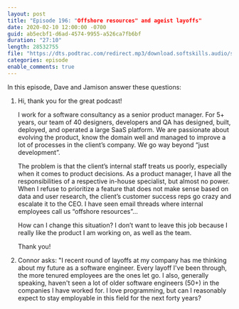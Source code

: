 ```yaml
---
layout: post
title: "Episode 196: "Offshore resources" and ageist layoffs"
date: 2020-02-10 12:00:00 -0700
guid: ab5ecbf1-d6ad-4574-9955-a526ca7fb6bf
duration: "27:10"
length: 28532755
file: "https://dts.podtrac.com/redirect.mp3/download.softskills.audio/sse-196.mp3"
categories: episode
enable_comments: true
---
```


In this episode, Dave and Jamison answer these questions:

1. Hi, thank you for the great podcast!
   
   I work for a software consultancy as a senior product manager. For 5+ years, our team of 40 designers, developers and QA has designed, built, deployed, and operated a large SaaS platform. We are passionate about evolving the product, know the domain well and managed to improve a lot of processes in the client’s company. We go way beyond “just development”.
   
   The problem is that the client’s internal staff treats us poorly, especially when it comes to product decisions. As a product manager, I have all the responsibilities of a respective in-house specialist, but almost no power. When I refuse to prioritize a feature that does not make sense based on data and user research, the client’s customer success reps go crazy and escalate it to the CEO. I have seen email threads where internal employees call us “offshore resources”...
   
   How can I change this situation? I don’t want to leave this job because I really like the product I am working on, as well as the team.
   
   Thank you!


2. Connor asks: "I recent round of layoffs at my company has me thinking about my future as a software engineer. Every layoff I've been through, the more tenured employees are the ones let go. I also, generally speaking, haven't seen a lot of older software engineers (50+) in the companies I have worked for. I love programming, but can I reasonably expect to stay employable in this field for the next forty years?
